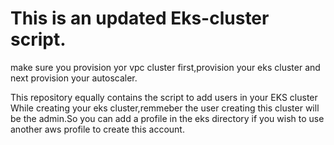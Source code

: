 # This is an updated Eks-cluster script.

  make sure you provision yor vpc cluster first,provision your eks cluster and next provision your autoscaler.

 This repository equally contains the script to add users in your EKS cluster
 While creating your eks cluster,remmeber the user creating this cluster will be the admin.So you can add a profile in the eks directory if you wish to use another aws profile to create this account.



